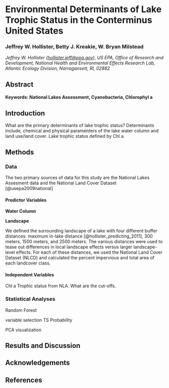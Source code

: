 

Environmental Determinants of Lake Trophic Status in the Conterminus United States
====================================================================

### Jeffrey W. Hollister, Betty J. Kreakie, W. Bryan Milstead

*Jeffrey W. Hollister ([hollister.jeff@epa.gov](mailto:hollister.jeff@epa.gov)), US EPA, Office of Research and Development, National Health and Environmental Effects Research Lab, Atlantic Ecology Division, Narragansett, RI, 02882*  

Abstract
--------


#### Keywords: National Lakes Assessment, Cyanobacteria, Chlorophyl a



Introduction
------------


What are the primary determinants of lake trophic status?  Determinants include, chemical and physical paramenters of the lake water column and land use/land cover.  Lake trophic status defined by Chl a.


Methods
-------

### Data

The two primary sources of data for this study are the National Lakes Assesment data and the National Land Cover Dataset [@usepa2009national]

#### Predictor Variables

**Water Column**

**Landscape**

We defined the surrounding landscape of a lake with four different buffer distances: maximum in-lake distance [@hollister_predicting_2011], 300 meters, 1500 meters, and 2500 meters.  The various distances were used to tease out differences in local landscape effects versus larger landscape-level effects. For each of these distances, we used the National Land Cover Dataset (NLCD) and calculated the percent impervious and total area of each landcover class.  

#### Independent Variables

Chl a Trophic status from NLA.  What are the cut-offs.

### Statistical Analyses

Random Forest

variable selection
TS Probability

PCA
visualization




Results and Discussion
----------------------

Acknowledgements
----------------


References
----------
